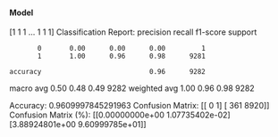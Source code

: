 #### Model
[1 1 1 ... 1 1 1]
Classification Report:
              precision    recall  f1-score   support

           0       0.00      0.00      0.00         1
           1       1.00      0.96      0.98      9281

    accuracy                           0.96      9282
   macro avg       0.50      0.48      0.49      9282
weighted avg       1.00      0.96      0.98      9282

Accuracy: 0.9609997845291963
Confusion Matrix:
[[   0    1]
 [ 361 8920]]
Confusion Matrix (%):
[[0.00000000e+00 1.07735402e-02]
 [3.88924801e+00 9.60999785e+01]]
